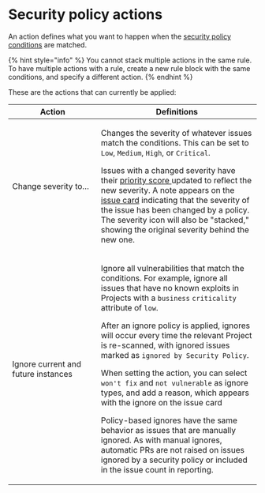 # Security policy actions

An action defines what you want to happen when the [security policy conditions](security-policies-conditions.md) are matched.

{% hint style="info" %}
You cannot stack multiple actions in the same rule. To have multiple actions with a rule, create a new rule block with the same conditions, and specify a different action.
{% endhint %}

These are the actions that can currently be applied:

<table><thead><tr><th width="164">Action</th><th>Definitions</th></tr></thead><tbody><tr><td>Change severity to…</td><td><p>Changes the severity of whatever issues match the conditions. This can be set to <code>Low</code>, <code>Medium</code>, <code>High</code>, or <code>Critical</code>.<br></p><p>Issues with a changed severity have their <a href="../../../scan-using-snyk/find-and-manage-priority-issues/priority-score.md">priority score </a>updated to reflect the new severity. A note appears on the <a href="../../../snyk-admin/introduction-to-snyk-projects/issue-card-information.md">issue card</a> indicating that the severity of the issue has been changed by a policy. The severity icon will also be "stacked," showing the original severity behind the new one.</p></td></tr><tr><td>Ignore current and future instances</td><td><p>Ignore all vulnerabilities that match the conditions. For example, ignore all issues that have no known exploits in Projects with a <code>business</code> <code>criticality</code> attribute of <code>low</code>.</p><p></p><p>After an ignore policy is applied, ignores will occur every time the relevant Project is re-scanned, with ignored issues marked as <code>ignored by Security Policy</code>.</p><p></p><p>When setting the action, you can select <code>won't fix</code> and <code>not vulnerable</code> as ignore types, and add a reason, which appears with the ignore on the issue card </p><p></p><p>Policy-based ignores have the same behavior as issues that are manually ignored. As with manual ignores, automatic PRs are not raised on issues ignored by a security policy or included in the issue count in reporting.</p></td></tr></tbody></table>
